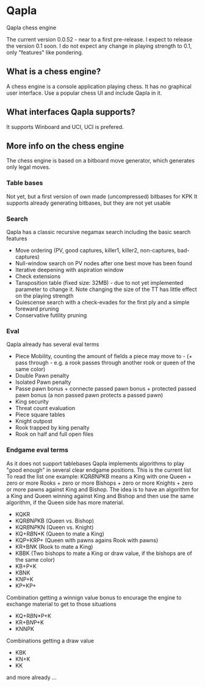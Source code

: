 # Qapla
Qapla chess engine

The current version 0.0.52 - near to a first pre-release. I expect to release the version 0.1 soon. I do not expect any change in playing strength to 0.1, only "features" like pondering.

## What is a chess engine?

A chess engine is a console application playing chess. It has no graphical user interface. Use a popular chess UI and include Qapla in it.

## What interfaces Qapla supports?

It supports Winboard and UCI, UCI is prefered.

## More info on the chess engine

The chess engine is based on a bitboard move generator, which generates only legal moves. 

### Table bases

Not yet, but a first version of own made (uncompressed) bitbases for KPK 
It supports already generating bitbases, but they are not yet usable

### Search

Qapla has a classic recursive negamax search including the basic search features
- Move ordering (PV, good captures, killer1, killer2, non-captures, bad-captures)
- Null-window search on PV nodes after one best move has been found
- Iterative deepening with aspiration window
- Check extensions 
- Tansposition table (fixed size: 32MB) - due to not yet implemented parameter to change it. Note changing the size of the TT has little effect on the playing strength
- Quiescense search with a check-evades for the first ply and a simple foreward pruning
- Conservative futility pruning

### Eval

Qapla already has several eval terms

- Piece Mobility, counting the amount of fields a piece may move to - (+ pass through - e.g. a rook passes through another rook or queen of the same color)
- Double Pawn penalty
- Isolated Pawn penalty
- Passe pawn bonus + connecte passed pawn bonus + protected passed pawn bonus (a non passed pawn protects a passed pawn)
- King security
- Threat count evaluation
- Piece square tables
- Knight outpost
- Rook trapped by king penalty
- Rook on half and full open files

### Endgame eval terms

As it does not support tablebases Qapla implements algorithms to play "good enough" in several clear endgame positions. This is the current list
To read the list one example: KQR*B*N*P*KB means a King with one Queen + zero or more Rooks + zero or more Bishops + zero or more Knights + zero or more pawns against King and Bishop. The idea is to have an algorithm for a King and Queen winning against King and Bishop and then use the same algorithm, if the Queen side has more material.

- KQKR
- KQR*B*N*P*KB (Queen vs. Bishop)
- KQR*B*N*P*KN (Queen vs. Knight)
- KQ+R*B*N*K (Queen to mate a King)
- KQP+KRP+ (Queen with pawns agains Rook with pawns)
- KR+B*N*K (Rook to mate a King)
- KBBK (Two bishops to mate a King or draw value, if the bishops are of the same color)
- KB+P+K
- KBNK
- KNP+K
- KP+KP+

Combination getting a winnign value bonus to encurage the engine to exchange material to get to those situations

- KQ+R*B*N*P+K 
- KR+B*N*P+K
- KNNPK

Combinations getting a draw value

- KBK
- KN+K
- KK

and more already ...